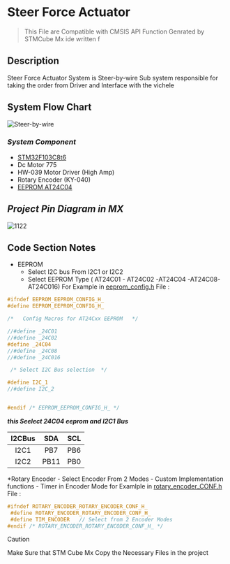 # Steer Force Actuator 
> This File are Compatible with CMSIS API Function Genrated by STMCube Mx ide  written f

## Description 
Steer Force Actuator System is Steer-by-wire Sub system responsible for taking the order from Driver and Interface with the vichele  

## System Flow Chart 
![Steer-by-wire](https://github.com/Muhammad-Osama-9/Towards-Enhanced-Autonomous-Driving-Experience/assets/112892754/ab71835a-70e0-4510-adff-927ab3954d5f)


### ***System Component***

* [STM32F103C8t6](https://www.st.com/resource/en/datasheet/stm32f103c8.pdf) 
* Dc Motor 775
* HW-039 Motor Driver (High Amp)
* Rotary Encoder (KY-040)
* [EEPROM AT24C04](https://ww1.microchip.com/downloads/en/devicedoc/doc0180.pdf)




## ***Project Pin Diagram in MX***
![1122](https://github.com/Muhammad-Osama-9/Towards-Enhanced-Autonomous-Driving-Experience/assets/112892754/bc2d8295-c665-447c-898c-c8e7c57de1a3)

## Code Section Notes 
* EEPROM
    - Select I2C bus From I2C1 or I2C2
    - Select EEPROM Type ( AT24C01 - AT24C02 -AT24C04 -AT24C08-AT24C016)
For Example in [eeprom_config.h](ECUAL/EEPROM/eeprom_config.h) File  :

```cpp
#ifndef EEPROM_EEPROM_CONFIG_H_
#define EEPROM_EEPROM_CONFIG_H_

/*	 Config Macros for AT24Cxx EEPROM 	*/

//#define _24C01
//#define _24C02
#define _24C04
//#define _24C08
//#define _24C016

 /* Select I2C Bus selection  */

#define I2C_1
//#define I2C_2


#endif /* EEPROM_EEPROM_CONFIG_H_ */
```

***this Seelect 24C04 eeprom and I2C1 Bus***


| I2CBus | SDA |  SCL |
| :---:   | :---:  | :---:   |
| I2C1  | PB7  |  PB6  |
|I2C2   | PB11 | PB0  |

*Rotary Encoder 
    - Select  Encoder From 2 Modes 
        - Custom Implementation functions 
        - Timer in Encoder Mode
for Examlple in [rotary_encoder_CONF.h](ECUAL/Rotary_Encoder/rotary_encoder_CONF.h) File  :
        
```cpp
#ifndef ROTARY_ENCODER_ROTARY_ENCODER_CONF_H_
 #define ROTARY_ENCODER_ROTARY_ENCODER_CONF_H_
 #define TIM_ENCODER   // Select from 2 Encoder Modes
#endif /* ROTARY_ENCODER_ROTARY_ENCODER_CONF_H_ */
 ```

>[!CAUTION]
>Make Sure that STM Cube Mx Copy the Necessary Files in the project


